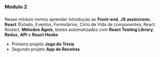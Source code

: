 ### Modulo 2 <h3>
Nesse módulo iremos aprender introdução ao **Front-end**, **JS assíncrono**, **React** (Estado, Eventos, Formulários, Ciclo de Vida de componentes, React Router), **Métodos Ágeis**, testes automatizados com **React Testing Library**, **Redux**, **API** e **React Hooks**

* Primeiro projeto **Jogo de Trivia**
* Segundo projeto **App de Receitas**